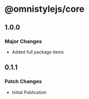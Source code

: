 # @omnistylejs/core

## 1.0.0

### Major Changes

- Added full package items

## 0.1.1

### Patch Changes

- Initial Publication

